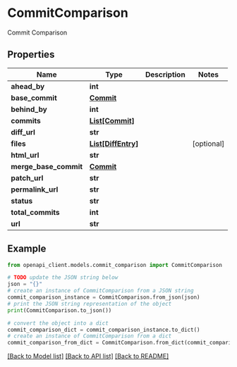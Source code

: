 # CommitComparison

Commit Comparison

## Properties

Name | Type | Description | Notes
------------ | ------------- | ------------- | -------------
**ahead_by** | **int** |  | 
**base_commit** | [**Commit**](Commit.md) |  | 
**behind_by** | **int** |  | 
**commits** | [**List[Commit]**](Commit.md) |  | 
**diff_url** | **str** |  | 
**files** | [**List[DiffEntry]**](DiffEntry.md) |  | [optional] 
**html_url** | **str** |  | 
**merge_base_commit** | [**Commit**](Commit.md) |  | 
**patch_url** | **str** |  | 
**permalink_url** | **str** |  | 
**status** | **str** |  | 
**total_commits** | **int** |  | 
**url** | **str** |  | 

## Example

```python
from openapi_client.models.commit_comparison import CommitComparison

# TODO update the JSON string below
json = "{}"
# create an instance of CommitComparison from a JSON string
commit_comparison_instance = CommitComparison.from_json(json)
# print the JSON string representation of the object
print(CommitComparison.to_json())

# convert the object into a dict
commit_comparison_dict = commit_comparison_instance.to_dict()
# create an instance of CommitComparison from a dict
commit_comparison_from_dict = CommitComparison.from_dict(commit_comparison_dict)
```
[[Back to Model list]](../README.md#documentation-for-models) [[Back to API list]](../README.md#documentation-for-api-endpoints) [[Back to README]](../README.md)


